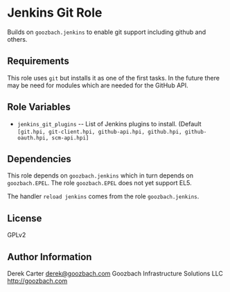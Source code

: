 Jenkins Git Role
========

Builds on `goozbach.jenkins` to enable git support including github and others.

Requirements
------------

This role uses `git` but installs it as one of the first tasks.
In the future there may be need for modules which are needed for the GitHub API.

Role Variables
--------------

* `jenkins_git_plugins` -- List of Jenkins plugins to install. (Default `[git.hpi, git-client.hpi, github-api.hpi, github.hpi, github-oauth.hpi, scm-api.hpi]`

Dependencies
------------

This role depends on `goozbach.jenkins` which in turn depends on `goozbach.EPEL`. 
The role `goozbach.EPEL` does not yet support EL5. 

The handler `reload jenkins` comes from the role `goozbach.jenkins`.

License
-------

GPLv2

Author Information
------------------

Derek Carter <derek@goozbach.com>
Goozbach Infrastructure Solutions LLC http://goozbach.com
